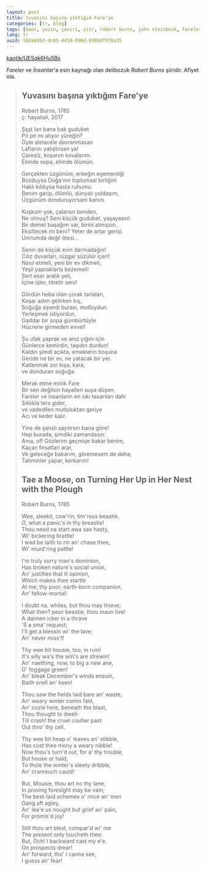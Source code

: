 ```yaml
---
layout: post
title: Yuvasını başına yıktığım Fare'ye
categories: [tr, blog]
tags: [kaos, yazın, çeviri, şiir, robert burns, john steinbeck, fareler ve insanlar, mice and men]
lang: tr
uuid: 58dab95d-dc85-4459-996d-838b8f8f8a35
---
```


[kaotik/UESqk6Hu5Bs](https://groups.google.com/forum/?fromgroups=#!topic/kaotik/UESqk6Hu5Bs)

*Fareler ve İnsanlar*'a esin kaynağı olan delibozuk *Robert Burns* şiiridir.
Afiyet ola.

> ## Yuvasını başına yıktığım Fare'ye  
> Robert Burns, 1785  
> ç: hayaliali, 2017
>
> Şşşt lan bana bak gudubet  
> Pıt pıt mı atıyor yüreğin?  
> Öyle alelacele davranmasan  
> Laflarını yatıştırsan ya!  
> Çaresiz, koşarım kovalarım.  
> Elimde sopa, elimde ölümün.  
>
> Gerçekten üzgünüm, erkeğin egemenliği  
> Bozduysa Doğa'nın toplumsal birliğini  
> Haklı kıldıysa hasta ruhumu.  
> Benim garip, ölümlü, dünyalı yoldaşım,  
> Üzgünüm donduruyorsam kanını.  
>
> Kuşkum yok, çalarsın benden,  
> Ne olmuş? Seni küçük gudubet, yaşayasın!  
> Bir demet başağım var, birini almışsın..  
> Eksiltecek mi beni? Yeter de artar gerisi.  
> Umrumda değil ötesi...  
>
> Senin de küçük evin darmadağın!  
> Cılız duvarları, rüzgar süzülür içeri!  
> Nasıl etmeli, yeni bir ev dikmeli,  
> Yeşil yapraklarla bezemeli!  
> Sert eser aralık yeli,  
> İçine işler, titretir seni!  
>
> Gördün heba olan çorak tarlaları,  
> Koşar adım gelirken kış,  
> Soğuğa siperdi burası, mutluydun.  
> Yerleşmek istiyordun.  
> Gaddar bir sopa gümbürtüyle  
> Hücrene girmeden evvel!  
>
> Şu ufak yaprak ve anız yığını için  
> Günlerce kemirdin, taşıdın durdun!  
> Kaldın şimdi açıkta, emeklerin boşuna  
> Geride ne bir ev, ne yatacak bir yer.  
> Katlanmak zor kışa, kara,  
> ve donduran soğuğa.  
>
> Merak etme minik Fare  
> Bir sen değilsin hayalleri suya düşen.  
> Fareler ve insanların en sıkı tasarıları dahi  
> Sıklıkla ters gider,  
> ve vadedilen mutluluktan geriye  
> Acı ve keder kalır.  
>
> Yine de şanslı sayılırsın bana göre!  
> Hep burada, şimdiki zamandasın:  
> Ama, of! Gözlerim geçmişe bakar benim,  
> Kaçan fırsatları arar,  
> Ve geleceğe bakarım, göremesem de daha,  
> Tahminler yapar, korkarım!  
>
> ## Tae a Moose, on Turning Her Up in Her Nest with the Plough  
> Robert Burns, 1785  
>
> Wee, sleekit, cow'rin, tim'rous beastie,  
> O, what a panic's in thy breastie!  
> Thou need na start awa sae hasty,  
> Wi' bickering brattle!  
> I wad be laith to rin an' chase thee,  
> Wi' murd'ring pattle!  
>
> I'm truly sorry man's dominion,  
> Has broken nature's social union,  
> An' justifies that ill opinion,  
> Which makes thee startle  
> At me, thy poor, earth-born companion,  
> An' fellow-mortal!  
>
> I doubt na, whiles, but thou may thieve;  
> What then? poor beastie, thou maun live!  
> A daimen icker in a thrave  
> 'S a sma' request;  
> I'll get a blessin wi' the lave,  
> An' never miss't!  
>
> Thy wee bit housie, too, in ruin!  
> It's silly wa's the win's are strewin!  
> An' naething, now, to big a new ane,  
> O' foggage green!  
> An' bleak December's winds ensuin,  
> Baith snell an' keen!  
>
> Thou saw the fields laid bare an' waste,  
> An' weary winter comin fast,  
> An' cozie here, beneath the blast,  
> Thou thought to dwell-  
> Till crash! the cruel coulter past  
> Out thro' thy cell.  
>
> Thy wee bit heap o' leaves an' stibble,  
> Has cost thee mony a weary nibble!  
> Now thou's turn'd out, for a' thy trouble,  
> But house or hald,  
> To thole the winter's sleety dribble,  
> An' cranreuch cauld!  
>
> But, Mousie, thou art no thy lane,  
> In proving foresight may be vain;  
> The best-laid schemes o' mice an' men  
> Gang aft agley,  
> An' lea'e us nought but grief an' pain,  
> For promis'd joy!  
>
> Still thou art blest, compar'd wi' me  
> The present only toucheth thee:  
> But, Och! I backward cast my e'e.  
> On prospects drear!  
> An' forward, tho' I canna see,  
> I guess an' fear!  
